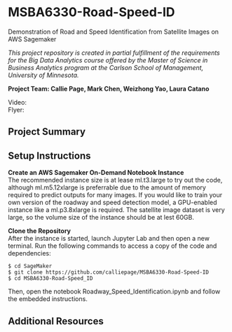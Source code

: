 # MSBA6330-Road-Speed-ID
Demonstration of Road and Speed Identification from Satellite Images on AWS Sagemaker  

*This project repository is created in partial fulfillment of the requirements for the Big Data Analytics course offered by the Master of Science in Business Analytics program at the Carlson School of Management, University of Minnesota.*

**Project Team: Callie Page, Mark Chen, Weizhong Yao, Laura Catano**

Video:  
Flyer: 

## Project Summary

## Setup Instructions
**Create an AWS Sagemaker On-Demand Notebook Instance**  
The recommended instance size is at lease ml.t3.large to try out the code, although ml.m5.12xlarge is preferrable due to the amount of memory required to predict outputs for many images. If you would like to train your own version of the roadway and speed detection model, a GPU-enabled instance like a ml.p3.8xlarge is required. The satellite image dataset is very large, so the volume size of the instance should be at lest 60GB.

**Clone the Repository**  
After the instance is started, launch Jupyter Lab and then open a new terminal. Run the following commands to access a copy of the code and dependencies:

```
$ cd SageMaker
$ git clone https://github.com/calliepage/MSBA6330-Road-Speed-ID
$ cd MSBA6330-Road-Speed_ID
```

Then, open the notebook Roadway_Speed_Identification.ipynb and follow the embedded instructions.

## Additional Resources
